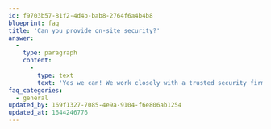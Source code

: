 ```yaml
---
id: f9703b57-81f2-4d4b-bab8-2764f6a4b4b8
blueprint: faq
title: 'Can you provide on-site security?'
answer:
  -
    type: paragraph
    content:
      -
        type: text
        text: 'Yes we can! We work closely with a trusted security firm who are very familiar with the event industry.'
faq_categories:
  - general
updated_by: 169f1327-7085-4e9a-9104-f6e806ab1254
updated_at: 1644246776
---
```

